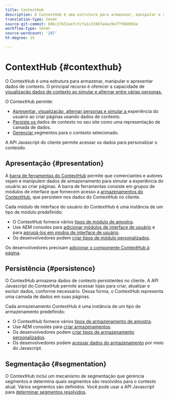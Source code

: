 ```yaml
---
title: ContextHub
description: O ContextHub é uma estrutura para armazenar, manipular e apresentar dados de contexto
translation-type: tm+mt
source-git-commit: b8bc27b51eefcfcfa1c23407a4ac0e7ff068081e
workflow-type: tm+mt
source-wordcount: '287'
ht-degree: 1%

---
```



# ContextHub {#contexthub}

O ContextHub é uma estrutura para armazenar, manipular e apresentar dados de contexto. O principal recurso é oferecer a capacidade de [visualização dados de contexto ao simular e alternar entre várias personas.](/help/sites-cloud/authoring/personalization/contexthub.md)

O ContextHub permite:

* [Apresentar, visualização, alternar personas e simular a ](#presentation) experiência do usuário ao criar páginas usando dados de contexto.
* [Persiste os ](#persistence) dados de contexto no seu site como uma representação de camada de dados.
* [Gerenciar ](#segmentation) segmentos para o contexto selecionado.

A API Javascript do cliente permite acessar os dados para personalizar o conteúdo.

## Apresentação {#presentation}

A [barra de ferramentas do ContextHub](/help/sites-cloud/authoring/personalization/contexthub.md) permite que comerciantes e autores vejam e manipulem dados de armazenamento para simular a experiência do usuário ao criar páginas. A barra de ferramentas consiste em grupos de módulos de interface que fornecem acesso a [armazenamentos do ContextHub,](#persistence) que persistem nos dados do ContextHub no cliente.

Cada módulo de interface do usuário do ContextHub é uma instância de um tipo de módulo predefinido:

* O ContextHub fornece vários [tipos de módulo de amostra](sample-modules.md).
* Use AEM consoles para [adicionar módulos de interface de usuário](configuring-contexthub.md#adding-a-ui-module) e para [agrupá-los em modos de interface de usuário](configuring-contexthub.md#adding-a-ui-mode).
* Os desenvolvedores podem [criar tipos de módulo personalizados](extending-contexthub.md#creating-contexthub-ui-module-types).

Os desenvolvedores precisam [adicionar o componente ContextHub à página](configuring-contexthub.md).

## Persistência {#persistence}

O ContextHub armazena dados de contexto persistentes no cliente. A API Javascript do ContextHub permite acessar lojas para criar, atualizar e excluir dados, conforme necessário. Dessa forma, o ContextHub representa uma camada de dados em suas páginas.

Cada armazenamento ContextHub é uma instância de um tipo de armazenamento predefinido:

* O ContextHub fornece vários [tipos de armazenamento de amostra](sample-stores.md).
* Use AEM consoles para [criar armazenamentos](configuring-contexthub.md#creating-a-contexthub-store).
* Os desenvolvedores podem [criar tipos de armazenamento personalizados](extending-contexthub.md#creating-custom-store-candidates).
* Os desenvolvedores podem [acessar dados do armazenamento](adding-contexthub.md#interacting-with-contexthub-stores) por meio do Javascript.

## Segmentação {#segmentation}

O ContextHub inclui um mecanismo de segmentação que gerencia segmentos e determina quais segmentos são resolvidos para o contexto atual. Vários segmentos são definidos. Você pode usar a API Javascript para [determinar segmentos resolvidos](adding-contexthub.md#determining-resolved-contexthub-segments).
